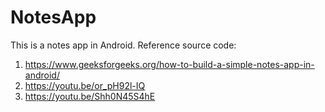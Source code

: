 # NotesApp
This is a notes app in Android. Reference source code:
  1. https://www.geeksforgeeks.org/how-to-build-a-simple-notes-app-in-android/
  2. https://youtu.be/or_pH92l-IQ
  3. https://youtu.be/Shh0N45S4hE
